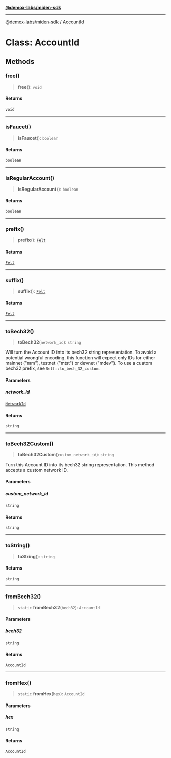 [**@demox-labs/miden-sdk**](../README.md)

***

[@demox-labs/miden-sdk](../README.md) / AccountId

# Class: AccountId

## Methods

### free()

> **free**(): `void`

#### Returns

`void`

***

### isFaucet()

> **isFaucet**(): `boolean`

#### Returns

`boolean`

***

### isRegularAccount()

> **isRegularAccount**(): `boolean`

#### Returns

`boolean`

***

### prefix()

> **prefix**(): [`Felt`](Felt.md)

#### Returns

[`Felt`](Felt.md)

***

### suffix()

> **suffix**(): [`Felt`](Felt.md)

#### Returns

[`Felt`](Felt.md)

***

### toBech32()

> **toBech32**(`network_id`): `string`

Will turn the Account ID into its bech32 string representation. To avoid a potential
wrongful encoding, this function will expect only IDs for either mainnet ("mm"),
testnet ("mtst") or devnet ("mdev"). To use a custom bech32 prefix, see
`Self::to_bech_32_custom`.

#### Parameters

##### network\_id

[`NetworkId`](../type-aliases/NetworkId.md)

#### Returns

`string`

***

### toBech32Custom()

> **toBech32Custom**(`custom_network_id`): `string`

Turn this Account ID into its bech32 string representation. This method accepts a custom
network ID.

#### Parameters

##### custom\_network\_id

`string`

#### Returns

`string`

***

### toString()

> **toString**(): `string`

#### Returns

`string`

***

### fromBech32()

> `static` **fromBech32**(`bech32`): `AccountId`

#### Parameters

##### bech32

`string`

#### Returns

`AccountId`

***

### fromHex()

> `static` **fromHex**(`hex`): `AccountId`

#### Parameters

##### hex

`string`

#### Returns

`AccountId`
